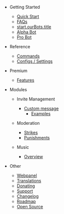 - Getting Started

  - [Quick Start](/es/getting-started/quick-start.md)
  - [FAQs](/es/getting-started/faq.md)
  - [start.ourBots.title](/es/getting-started/our-bots.md)
  - [Alpha Bot](/es/getting-started/alpha.md)
  - [Pro Bot](/es/getting-started/pro.md)

- Reference

  - [Commands](/es/reference/commands.md)
  - [Configs / Settings](/es/reference/settings.md)

- Premium

  - [Features](/es/premium/features.md)

- Modules

  - Invite Management

    - [Custom message](/es/modules/invites/custom-messages.md)
      - [Examples](/es/modules/invites/examples.md)

  - Moderation

    - [Strikes](/es/modules/moderation/strikes.md)
    - [Punishments](/es/modules/moderation/punishments.md)

  - Music

    - [Overview](/es/modules/music/overview.md)

- Other

  - [Webpanel](/es/other/webpanel.md)
  - [Translations](/es/other/translations.md)
  - [Donating](/es/other/donating.md)
  - [Support](/es/other/support.md)
  - [Changelog](/es/other/changelog.md)
  - [Roadmap](/es/other/roadmap.md)
  - [Open Source](/es/other/open-source.md)
